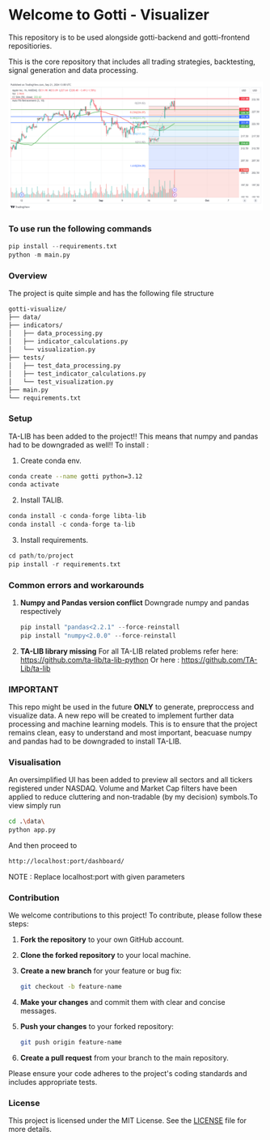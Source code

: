 # Welcome to  Gotti - Visualizer

This repository is to be used alongside gotti-backend and gotti-frontend repositiories. 

This is the core repository that includes all trading strategies, backtesting, signal generation and data processing. 

![Visualization Example](AAPL_2024-09-21_15-57-59.png)

### To use run the following commands

```python
pip install --requirements.txt
python -m main.py
```

### Overview

The project is quite simple and has the following file structure

```none
gotti-visualize/
├── data/
├── indicators/
│   ├── data_processing.py
│   ├── indicator_calculations.py
│   └── visualization.py
├── tests/
│   ├── test_data_processing.py
│   ├── test_indicator_calculations.py
│   └── test_visualization.py
├── main.py
└── requirements.txt
```

### Setup

TA-LIB has been added to the project!! This means that numpy and pandas had to be downgraded as well!!
To install :

1. Create conda env.

```bash
conda create --name gotti python=3.12
conda activate 
```

 2. Install TALIB.

```python
conda install -c conda-forge libta-lib
conda install -c conda-forge ta-lib
```

3. Install requirements.

```python
cd path/to/project
pip install -r requirements.txt
```

### Common errors and workarounds

1. **Numpy and Pandas version conflict**
Downgrade numpy and pandas respectively

    ```python
    pip install "pandas<2.2.1" --force-reinstall 
    pip install "numpy<2.0.0" --force-reinstall 
    ```
2. **TA-LIB library missing**
For all TA-LIB related problems refer here: https://github.com/ta-lib/ta-lib-python
Or here : https://github.com/TA-Lib/ta-lib

### IMPORTANT

This repo might be used in the future **ONLY** to generate, preproccess and visualize data.
A new repo will be created to implement further data processing and machine learning models.
This is to ensure that the project remains clean, easy to understand and most important, beacuase numpy and pandas had to be downgraded to install TA-LIB.

### Visualisation

An oversimplified UI has been added to preview all sectors and all tickers registered under NASDAQ.
Volume and Market Cap filters have been applied to reduce cluttering and non-tradable (by my decision) symbols.To view simply run

```bash
cd .\data\
python app.py
```

And then proceed to

```bash
http://localhost:port/dashboard/
```

NOTE : Replace localhost:port with given parameters

### Contribution

We welcome contributions to this project! To contribute, please follow these steps:

1. **Fork the repository** to your own GitHub account.
2. **Clone the forked repository** to your local machine.
3. **Create a new branch** for your feature or bug fix:

    ```bash
    git checkout -b feature-name
    ```

4. **Make your changes** and commit them with clear and concise messages.
5. **Push your changes** to your forked repository:

    ```bash
    git push origin feature-name
    ```

6. **Create a pull request** from your branch to the main repository.

Please ensure your code adheres to the project's coding standards and includes appropriate tests.

### License

This project is licensed under the MIT License. See the [LICENSE](LICENSE) file for more details.
